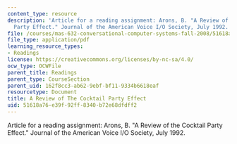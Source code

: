 ```yaml
---
content_type: resource
description: 'Article for a reading assignment: Arons, B. "A Review of the Cocktail
  Party Effect." Journal of the American Voice I/O Society, July 1992.'
file: /courses/mas-632-conversational-computer-systems-fall-2008/51618a76e39f92ff8340b72e68dfdff2_arons_cocktail.pdf
file_type: application/pdf
learning_resource_types:
- Readings
license: https://creativecommons.org/licenses/by-nc-sa/4.0/
ocw_type: OCWFile
parent_title: Readings
parent_type: CourseSection
parent_uid: 162f8cc3-ab62-9ebf-bf11-9334b6618eaf
resourcetype: Document
title: A Review of The Cocktail Party Effect
uid: 51618a76-e39f-92ff-8340-b72e68dfdff2
---
```

Article for a reading assignment: Arons, B. "A Review of the Cocktail Party Effect." Journal of the American Voice I/O Society, July 1992.